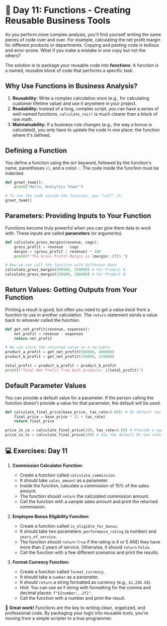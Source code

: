 # 📘 Day 11: Functions - Creating Reusable Business Tools

As you perform more complex analysis, you'll find yourself writing the same pieces of code over and over. For example, calculating the net profit margin for different products or departments. Copying and pasting code is tedious and error-prone. What if you make a mistake in one copy but not the others?

The solution is to package your reusable code into **functions**. A function is a named, reusable block of code that performs a specific task.

## Why Use Functions in Business Analysis?

1. **Reusability:** Write a complex calculation once (e.g., for calculating customer lifetime value) and use it anywhere in your project.
2. **Readability:** Instead of a long, complex script, you can have a series of well-named functions. `calculate_roi()` is much clearer than a block of raw math.
3. **Maintainability:** If a business rule changes (e.g., the way a bonus is calculated), you only have to update the code in one place: the function where it's defined.

## Defining a Function

You define a function using the `def` keyword, followed by the function's name, parentheses `()`, and a colon `:`. The code inside the function must be indented.

```python
def greet_team():
    print("Hello, Analytics Team!")

# To run the code inside the function, you "call" it:
greet_team()
```

## Parameters: Providing Inputs to Your Function

Functions become truly powerful when you can give them data to work with. These inputs are called **parameters** (or arguments).

```python
def calculate_gross_margin(revenue, cogs):
    gross_profit = revenue - cogs
    margin = (gross_profit / revenue) * 100
    print(f"The Gross Profit Margin is {margin:.2f}%.")

# Now we can call the function with different data
calculate_gross_margin(500000, 350000) # For Product A
calculate_gross_margin(250000, 180000) # For Product B
```

## Return Values: Getting Outputs from Your Function

Printing a result is good, but often you need to get a value *back* from a function to use in another calculation. The `return` statement sends a value back to whoever called the function.

```python
def get_net_profit(revenue, expenses):
    net_profit = revenue - expenses
    return net_profit

# We can store the returned value in a variable
product_a_profit = get_net_profit(500000, 400000)
product_b_profit = get_net_profit(250000, 210000)

total_profit = product_a_profit + product_b_profit
print(f"Total Net Profit from both products: ${total_profit}")
```

## Default Parameter Values

You can provide a default value for a parameter. If the person calling the function doesn't provide a value for that parameter, the default will be used.

```python
def calculate_final_price(base_price, tax_rate=0.08): # 8% default tax rate
    final_price = base_price * (1 + tax_rate)
    return final_price

price_in_ca = calculate_final_price(100, tax_rate=0.09) # Provide a specific tax rate
price_in_tx = calculate_final_price(100) # Use the default 8% tax rate
```

## 💻 Exercises: Day 11

1. **Commission Calculator Function:**
    * Create a function called `calculate_commission`.
    * It should take `sales_amount` as a parameter.
    * Inside the function, calculate a commission of 15% of the sales amount.
    * The function should `return` the calculated commission amount.
    * Call the function with a sample sales amount and print the returned commission.

2. **Employee Bonus Eligibility Function:**
    * Create a function called `is_eligible_for_bonus`.
    * It should take two parameters: `performance_rating` (a number) and `years_of_service`.
    * The function should `return` `True` if the rating is 4 or 5 AND they have more than 2 years of service. Otherwise, it should `return` `False`.
    * Call the function with a few different scenarios and print the results.

3. **Format Currency Function:**
    * Create a function called `format_currency`.
    * It should take a `number` as a parameter.
    * It should `return` a string formatted as currency (e.g., `$1,250.50`).
    * Hint: You can use an f-string with formatting for the comma and decimal places: `f"${number:,.2f}"`.
    * Call the function with a number and print the result.

🎉 **Great work!** Functions are the key to writing clean, organized, and professional code. By packaging your logic into reusable tools, you're moving from a simple scripter to a true programmer.
